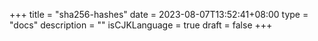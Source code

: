 +++
title = "sha256-hashes"
date = 2023-08-07T13:52:41+08:00
type = "docs"
description = ""
isCJKLanguage = true
draft = false
+++